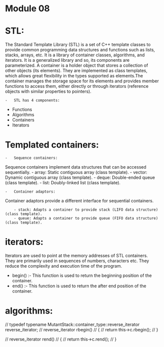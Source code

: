 # Module 08

# STL:

The Standard Template Library (STL) is a set of C++ template classes to provide common programming data structures and functions such as lists, stacks, arrays, etc. It is a library of container classes, algorithms, and iterators. It is a generalized library and so, its components are parameterized.
A container is a holder object that stores a collection of other objects (its elements). They are implemented as class templates, which allows great flexibility in the types supported as elements.The container manages the storage space for its elements and provides member functions to access them, either directly or through iterators (reference objects with similar properties to pointers).

    -   STL has 4 components:

- Functions
- Algorithms
- Containers
- Iterators
# Templated containers:

    -   Sequence containers:

Sequence containers implement data structures that can be accessed sequentially.
        - array: Static contiguous array (class template).
        - vector: Dynamic contiguous array (class template).
        - deque: Double-ended queue (class template).
        - list: Doubly-linked list (class template).

    -   Container adaptors:

Container adaptors provide a different interface for sequential containers.

        - stack: Adapts a container to provide stack (LIFO data structure) (class template).
        - queue: Adapts a container to provide queue (FIFO data structure) (class template).

# iterators:

Iterators are used to point at the memory addresses of STL containers. They are primarily used in sequences of numbers, characters etc. They reduce the complexity and execution time of the program.

- begin() :- This function is used to return the beginning position of the container.
- end() :- This function is used to return the after end position of the container.

# algorithms:


// typedef typename MutantStack<T>::container_type::reverse_iterator reverse_iterator;
// reverse_iterator rbegin()
// {
//     return this->c.rbegin(); 
// }

// reverse_iterator rend()
// {
//     return this->c.rend();
// }